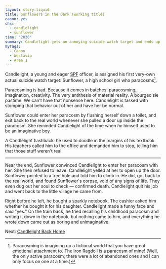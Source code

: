 ```yaml
---
layout: story.liquid
title: Sunflowers in the Dark (working title)
canon: yes
chs:
  - candlelight
  - sunflower
time: "2030"
summary: Candlelight gets an annoying suicide watch target and ends up quitting his job.
myTags:
  - Canon
  - Westavia
  - Area 1
---
```


Candlelight, a young and eager [SPF](/world/westavia/spf/) officer, is assigned his first very-own actual suicide watch target: Sunflower, a high school girl who paracosms[^1].

Paracosming is bad. Because it comes in batches: paracosming, imagination, creativity. The very antithesis of material reality. A bourgeoisie pastime. We can't have that nonsense here. Candlelight is tasked with stomping that behavior out of her and have her be normal.

Sunflower could enter her paracosm by flushing herself down a toilet, and exit back to the real world whenever she pulled a door up inside the paracosm. She reminded Candlelight of the time when *he* himself used to be an imaginative boy.

A Candlelight flashback: he used to doodle in the margins of his textbook. His teachers called him to the office and demanded him to stop, telling him that those stuff weren't real.

---

Near the end, Sunflower convinced Candlelight to enter her paracosm with her. She then refused to leave. Candlelight yelled at her to open up the door. Sunflower pointed to a tree hole and told him to climb in. He did, got back to the real world, and found Sunflower's corpse, void of any signs of life. They even dug out her soul to check — confirmed death. Candlelight quit his job and went back to the little village he came from.

Right before he left, he bought a sparkly notebook. The cashier asked him whether he bought it for his daughter. Candlelight made a funny face and said "yes." On the train back, he tried recalling his childhood paracosm and writing it down in the notebook, but nothing came to him, and everything he wrote down came out as boring and unimaginative.

Next: [Candlelight Back Home](/stories/candlelight-back-home)

[^1]: Paracosming is imagining up a fictional world that you have great emotional attachment to. The Iron Ragdoll is a paracosm of mine! (Well, the only active paracosm; there were a lot of abandoned ones and I can only focus on one at a time.)
